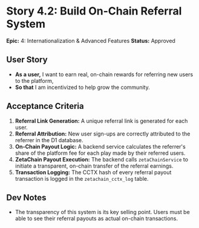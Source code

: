 # Story 4.2: Build On-Chain Referral System

**Epic:** 4: Internationalization & Advanced Features
**Status:** Approved

## User Story
- **As a user,** I want to earn real, on-chain rewards for referring new users to the platform,
- **So that** I am incentivized to help grow the community.

## Acceptance Criteria
1.  **Referral Link Generation:** A unique referral link is generated for each user.
2.  **Referral Attribution:** New user sign-ups are correctly attributed to the referrer in the D1 database.
3.  **On-Chain Payout Logic:** A backend service calculates the referrer's share of the platform fee for each play made by their referred users.
4.  **ZetaChain Payout Execution:** The backend calls `zetaChainService` to initiate a transparent, on-chain transfer of the referral earnings.
5.  **Transaction Logging:** The CCTX hash of every referral payout transaction is logged in the `zetachain_cctx_log` table.

## Dev Notes
- The transparency of this system is its key selling point. Users must be able to see their referral payouts as actual on-chain transactions.
